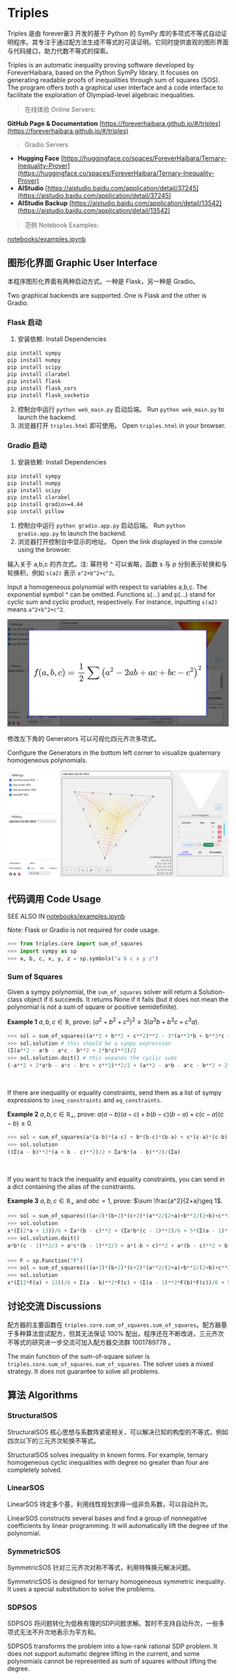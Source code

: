# Triples

Triples 是由 forever豪3 开发的基于 Python 的 SymPy 库的多项式不等式自动证明程序。其专注于通过配方法生成不等式的可读证明。它同时提供直观的图形界面与代码接口，助力代数不等式的探索。

Triples is an automatic inequality proving software developed by ForeverHaibara, based on the Python SymPy library. It focuses on generating readable proofs of inequalities through sum of squares (SOS). The program offers both a graphical user interface and a code interface to facilitate the exploration of Olympiad-level algebraic inequalities.

> 在线体验 Online Servers:

**GitHub Page & Documentation** [https://foreverhaibara.github.io/#/triples](https://foreverhaibara.github.io/#/triples)

> Gradio Servers

* **Hugging Face**      [https://huggingface.co/spaces/ForeverHaibara/Ternary-Inequality-Prover](https://huggingface.co/spaces/ForeverHaibara/Ternary-Inequality-Prover)
* **AIStudio**               [https://aistudio.baidu.com/application/detail/37245](https://aistudio.baidu.com/application/detail/37245)
* **AIStudio Backup** [https://aistudio.baidu.com/application/detail/13542](https://aistudio.baidu.com/application/detail/13542)

> 范例 Notebook Examples:

[notebooks/examples.ipynb](notebooks/examples.ipynb)

<!-- <a href="https://colab.research.google.com/github/ForeverHaibara/Triple-SOS/blob/main/notebooks/examples.ipynb" target="_blank" style="display:inline-block; background-color:#f9ab00; color:white; text-decoration:none; padding:10px 15px; border-radius:5px; font-family:Arial,sans-serif; font-size:14px; font-weight:bold;">
  <i class="fa fa-colab" style="margin-right:5px;"></i> Open in Colab
</a> -->

## 图形化界面 Graphic User Interface

本程序图形化界面有两种启动方式。一种是 Flask，另一种是 Gradio。

Two graphical backends are supported. One is Flask and the other is Gradio.

### Flask 启动

1. 安装依赖: Install Dependencies

```
pip install sympy
pip install numpy
pip install scipy
pip install clarabel
pip install flask
pip install flask_cors
pip install flask_socketio
```

2. 控制台中运行 `python web_main.py` 启动后端。 Run `python web_main.py` to launch the backend.
3. 浏览器打开 `triples.html` 即可使用。 Open `triples.html` in your browser.

### Gradio 启动

1. 安装依赖: Install Dependencies

```
pip install sympy
pip install numpy
pip install scipy
pip install clarabel
pip install gradio>=4.44
pip install pillow
```

1. 控制台中运行 `python gradio.app.py` 启动后端。 Run `python gradio.app.py` to launch the backend.
2. 浏览器打开控制台中显示的地址。 Open the link displayed in the console using the browser.

输入关于 a,b,c 的齐次式。注: 幂符号 ^ 可以省略，函数 s 与 p 分别表示轮换和与轮换积，例如 `s(a2)` 表示 `a^2+b^2+c^2`。

Input a homogeneous polynomial with respect to variables a,b,c. The exponential symbol ^ can be omitted. Functions s(...) and p(...) stand for cyclic sum and cyclic product, respectively. For instance, inputting `s(a2)` means `a^2+b^2+c^2`.

![image](notebooks/triple_sos_example.png)

修改左下角的 Generators 可以可视化四元齐次多项式。

Configure the Generators in the bottom left corner to visualize quaternary homogeneous polynomials.

![image](notebooks/triple_sos_example2.png)

## 代码调用 Code Usage

SEE ALSO IN
[notebooks/examples.ipynb](notebooks/examples.ipynb)

Note: Flask or Gradio is not required for code usage.

```py
>>> from triples.core import sum_of_squares
>>> import sympy as sp
>>> a, b, c, x, y, z = sp.symbols("a b c x y z")
```

### Sum of Squares

Given a sympy polynomial, the `sum_of_squares` solver  will return a Solution-class object if it succeeds. It returns None if it fails (but it does not mean the polynomial is not a sum of square or positive semidefinite).

**Example 1** $a,b,c\in\mathbb{R}$, prove:  $\left(a^2+b^2+c^2\right)^2\geq 3\left(a^3b+b^3c+c^3a\right)$.

```py
>>> sol = sum_of_squares((a**2 + b**2 + c**2)**2 - 3*(a**3*b + b**3*c + c**3*a))
>>> sol.solution # this should be a sympy expression
(Σ(a**2 - a*b - a*c - b**2 + 2*b*c)**2)/2
>>> sol.solution.doit() # this expands the cyclic sums
(-a**2 + 2*a*b - a*c - b*c + c**2)**2/2 + (a**2 - a*b - a*c - b**2 + 2*b*c)**2/2 + (-a*b + 2*a*c + b**2 - b*c - c**2)**2/2
```

<br>

If there are inequality or equality constraints, send them as a list of sympy expressions to `ineq_constraints` and `eq_constraints`.

**Example 2** $a,b,c\in\mathbb{R}_+$, prove:  $a(a-b)(a-c)+b(b-c)(b-a)+c(c-a)(c-b)\geq 0$.

```py
>>> sol = sum_of_squares(a*(a-b)*(a-c) + b*(b-c)*(b-a) + c*(c-a)*(c-b), ineq_constraints = [a,b,c])
>>> sol.solution
((Σ(a - b)**2*(a + b - c)**2)/2 + Σa*b*(a - b)**2)/(Σa)
```

<br>

If you want to track the inequality and equality constraints, you can send in a dict containing the alias of the constraints.

**Example 3** $a,b,c\in\mathbb{R}_+$ and $abc=1$, prove: $\sum \frac{a^2}{2+a}\geq 1$.

```py
>>> sol = sum_of_squares(((a+2)*(b+2)*(c+2)*(a**2/(2+a)+b**2/(2+b)+c**2/(2+c)-1)).cancel(), ineq_constraints=[a,b,c], eq_constraints={a*b*c-1:x})
>>> sol.solution
x*(Σ(2*a + 13))/6 + Σa*(b - c)**2 + (Σa*b*(c - 1)**2)/6 + 5*(Σ(a - 1)**2)/6 + 7*(Σ(a - b)**2)/12
>>> sol.solution.doit()
a*b*(c - 1)**2/3 + a*c*(b - 1)**2/3 + a*(-b + c)**2 + a*(b - c)**2 + b*c*(a - 1)**2/3 + b*(-a + c)**2 + b*(a - c)**2 + c*(-a + b)**2 + c*(a - b)**2 + x*(4*a + 4*b + 4*c + 78)/6 + 7*(-a + b)**2/12 + 7*(-a + c)**2/12 + 5*(a - 1)**2/3 + 7*(a - b)**2/12 + 7*(a - c)**2/12 + 7*(-b + c)**2/12 + 5*(b - 1)**2/3 + 7*(b - c)**2/12 + 5*(c - 1)**2/3

>>> F = sp.Function("F")
>>> sol = sum_of_squares(((a+2)*(b+2)*(c+2)*(a**2/(2+a)+b**2/(2+b)+c**2/(2+c)-1)).cancel(), {a: F(a), b: F(b), c: F(c)}, {a*b*c-1:x})
>>> sol.solution
x*(Σ(2*F(a) + 13))/6 + Σ(a - b)**2*F(c) + (Σ(a - 1)**2*F(b)*F(c))/6 + 5*(Σ(a - 1)**2)/6 + 7*(Σ(a - b)**2)/12
```

## 讨论交流 Discussions

配方器的主要函数在 `triples.core.sum_of_squares.sum_of_squares`。配方器基于多种算法尝试配方，但其无法保证 100% 配出，程序还在不断改进，三元齐次不等式的研究进一步交流可加入配方器交流群 1001789778 。

The main function of the sum-of-square solver is `triples.core.sum_of_squares.sum_of_squares`. The solver uses a mixed strategy. It does not guarantee to solve all problems.

## 算法 Algorithms

### StructuralSOS

StructuralSOS 核心思想与系数阵紧密相关，可以解决已知的构型的不等式，例如四次以下的三元齐次轮换不等式。

StructuralSOS solves inequality in known forms. For example, ternary homogeneous cyclic inequalities with degree no greater than four are completely solved.

### LinearSOS

LinearSOS 待定多个基，利用线性规划求得一组非负系数，可以自动升次。

LinearSOS constructs several bases and find a group of nonnegative coefficients by linear programming. It will automatically lift the degree of the polynomial.

### SymmetricSOS

SymmetricSOS 针对三元齐次对称不等式，利用特殊换元解决问题。

SymmetricSOS is designed for ternary homogeneous symmetric inequality. It uses a special substitution to solve the problems.

### SDPSOS

SDPSOS 将问题转化为低秩有理的SDP问题求解。暂时不支持自动升次，一些多项式无法不升次地表示为平方和。

SDPSOS transforms the problem into a low-rank rational SDP problem. It does not support automatic degree lifting in the current, and some polynomials cannot be represented as sum of squares without lifting the degree.
